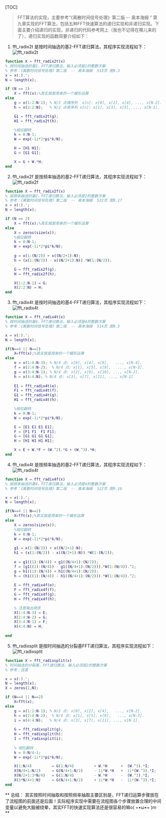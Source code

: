 [TOC]

>FFT算法的实现，主要参考“《离散时间信号处理》第二版  -- 奥本海姆 ” 第九章实现的FFT算法，包括五种FFT快速算法的递归实现和非递归实现。下面主要介绍递归的实现，非递归的代码参考网上（我也不记得在哪儿来的了），递归实现的函数简要介绍如下：


1. fft_radix2t 是按时间抽选的基2-FFT递归算法，其程序实现流程如下：
![fft_radix2t](ref_fig/基2时间抽取.jpg "按时间抽选的基2-FFT递归算法") 
```matlab
function X = fft_radix2t(x)
% 按时间抽选的基2，FFT递归算法，输入必须是2的整数次幂
% 参考：《离散时间信号处理》第二版  -- 奥本海姆  513页 图9.3
x = x(:).';
N = length(x);

if (N == 2)
    X = fft(x);%其实就是简单的一个蝶形运算
else
    g = x(1:2:N-1); % N/2 点偶序列  x[n]: x[0], x[2], x[4], ..., x[N-2].
    h = x(2:2:N);   % N/2 点奇序列 x[n]: x[1], x[3], x[5], ..., x[N-1].

    G1 = fft_radix2t(g);
    H1 = fft_radix2t(h);

    %相位翻转
    k = 0:N-1;
    W = exp(-1i*2*pi*k/N);

    H = [H1 H1];
    G = [G1 G1];

    X = G + W.*H;
end
```
2. fft_radix2f 是按频率抽选的基2-FFT递归算法，其程序实现流程如下：
![fft_radix2f](ref_fig/基2频率抽取.jpg "按频率抽选的基2-FFT递归算法") 
```matlab
function X = fft_radix2f(x)
% 按频率抽选的基2，FFT递归算法，输入必须是2的整数次幂
% 参考：《离散时间信号处理》第二版  -- 奥本海姆  522页 图9.17
x = x(:).';
N = length(x);

if (N == 2)
    X = fft(x);%其实就是简单的一个蝶形运算
else
    X = zeros(size(x));
    %相位翻转
    k = 0:N-1;
    W = exp(-1i*2*pi*k/N);
    
    g = x(1:(N/2)) + x((N/2+1):N);
    h = (x(1:(N/2)) - x((N/2+1):N)).*W(1:(N/2));

    G = fft_radix2f(g);
    H = fft_radix2f(h);

    X(1:2:N-1) = G;
    X(2:2:N) = H;
end
```
3. fft_radix4t 是按时间抽选的基4-FFT递归算法，其程序实现流程如下：
![fft_radix4t](ref_fig/基4时间抽取.jpg "按时间抽选的基4-FFT递归算法") 
```matlab
function X = fft_radix4t(x)
% 按时间抽选的基4，FFT递归算法，输入必须是4的整数次幂
% 参考：《离散时间信号处理》第二版  -- 奥本海姆  514页 图9.5

x = x(:).';
N = length(x);

if(N==4 || N==2)
    X=fft(x);%其实就是简单的一个蝶形运算
else
    e = x(1:4:N-3); % N/4 点: x[0], x[4], x[8],   ..., x[N-4].
    f = x(2:4:N-2);  % N/4 点: x[1], x[5], x[9],   ..., x[N-3].
    g = x(3:4:N-1); % N/4 点: x[2], x[6], x[10], ..., x[N-2].
    h = x(4:4:N); % N/4 点: x[3], x[7], x[11], ..., x[N-1].
    
    E1 = fft_radix4t(e);
    F1 = fft_radix4t(f);
    G1 = fft_radix4t(g);
    H1 = fft_radix4t(h);

    %相位翻转
    k = 0:N-1;
    W = exp(-1i*2*pi*k/N);

    E = [E1 E1 E1 E1];
    F = [F1 F1  F1 F1];
    G = [G1 G1 G1 G1];
    H = [H1 H1 H1 H1];

    X = E + W.*F + (W.^2).*G + (W.^3).*H;
end
```
4. fft_radix4t 是按频率抽选的基2-FFT递归算法，其程序实现流程如下：
![fft_radix4t](ref_fig/基4频率抽取.jpg "按频率抽选的基4-FFT递归算法") 
```matlab
function X = fft_radix4f(x)
% 按频率抽选的基4，FFT递归算法，输入必须是4的整数次幂
% 参考：《离散时间信号处理》第二版  -- 奥本海姆  522页 图9.18

x = x(:).';
N = length(x);

if(N==4 || N==2)
    X=fft(x);%其实就是简单的一个蝶形运算
else
    X = zeros(size(x));
    %相位翻转
    k = 0:N-1;
    W = exp(-1i*2*pi*k/N);
    
    g1 = x(1:(N/2)) + x((N/2+1):N);
    h1 = (x(1:(N/2)) - x((N/2+1):N)).*W(1:(N/2));
    
    e = g1((1):(N/4)) + g1((N/4+1):(N/2));
    f = (g1((1):(N/4)) - g1((N/4+1):(N/2))).*W(1:(N/4)).^2;
    g = h1((1):(N/4)) + h1((N/4+1):(N/2));
    h = (h1((1):(N/4)) - h1((N/4+1):(N/2))).*W(1:(N/4)).^2;
    
    E = fft_radix4f(e);
    F = fft_radix4f(f);
    G = fft_radix4f(g);
    H = fft_radix4f(h);

    % 注意输出顺序
    X(1:4:N-3) = E;
    X(2:4:N-2) = G;
    X(3:4:N-1) = F;
    X(4:4:N) = H;
    
end
```
5. fft_radixsplit 是按时间抽选的分裂基FFT递归算法，其程序实现流程如下：
![fft_radixsplit](ref_fig/分裂基FFT.jpg "按时间抽选的分裂基FFT递归算法") 
```matlab
function X = fft_radixsplit(x)
% 时间抽选的分裂基，FFT递归算法，输入必须是2的整数次幂
% 参考：百度

x = x(:).';
N = length(x);
X = zeros(1,N);

if (N==4 || N==2)
    X=fft(x);
else
    g = x(1:2:N-1); % N/2 点: x[0], x[2], x[4],   ..., x[N-2].
    h = x(2:4:N-2);  % N/4 点: x[1], x[5], x[9],   ..., x[N-3].
    i = x(4:4:N);   % N/4 点: x[3], x[7], x[11], ..., x[N-1].
    
    G = fft_radixsplit(g);
    H = fft_radixsplit(h);
    I = fft_radixsplit(i);
    
    % 相位翻转
    k = 0:N/4-1;
    W = exp(-1i*2*pi*k/N);

    X(1:N/4)         = G(1:N/4)         + W.*H      +  (W.^3).*I;
    X(N/4+1:N/2)     = G(N/4+1:N/2)     - 1i*W.*H   +  1i*(W.^3).*I;
    X(N/2+1:3*N/4)   = G(1:N/4)         - W.*H      -  (W.^3).*I;
    X(3*N/4+1:N)     = G(N/4+1:N/2)     + 1i*W.*H   -  1i*(W.^3).*I;
end
```

** 总结： 其实按照时间抽取和按照频率抽取主要区别是，FFT递归运算步骤放在了流程图的前面还是后面！实际程序实现中需要在流程图各个步骤放置合理的中间变量以避免大脑被绕晕，其实FFT的快速实现算法还是很容易的嘛o( =•ω•= )m **
